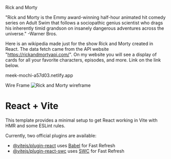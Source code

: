 Rick and Morty 

"Rick and Morty is the Emmy award-winning half-hour animated hit comedy series on Adult Swim that follows a sociopathic genius scientist who drags his inherently timid grandson on insanely dangerous adventures across the universe." -Warner Bros. 

Here is an wikipedia made just for the show Rick and Morty created in React. The data fetch came from the API website "https://rickandmortyapi.com/". On my website you will see a display of cards for all your favorite characters, episodes, and more. Link on the link below.

meek-mochi-a57d03.netlify.app 

Wire Frame 
![Rick and Morty wireframe](https://github.com/Mbwood92/Project2/assets/146128694/a2a41d81-2c6a-486b-9e0b-444362e3824b)


# React + Vite
This template provides a minimal setup to get React working in Vite with HMR and some ESLint rules.

Currently, two official plugins are available:

- [@vitejs/plugin-react](https://github.com/vitejs/vite-plugin-react/blob/main/packages/plugin-react/README.md) uses [Babel](https://babeljs.io/) for Fast Refresh
- [@vitejs/plugin-react-swc](https://github.com/vitejs/vite-plugin-react-swc) uses [SWC](https://swc.rs/) for Fast Refresh


